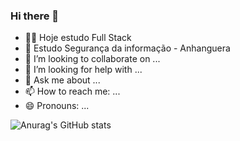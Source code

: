 ### Hi there 👋

- 🧑‍💻 Hoje estudo Full Stack
- 🌱 Estudo Segurança da informação - Anhanguera
- 👯 I’m looking to collaborate on ...
- 🤔 I’m looking for help with ...
- 💬 Ask me about ...
- 📫 How to reach me: ...
- 😄 Pronouns: ...

![Anurag's GitHub stats](https://github-readme-stats.vercel.app/api?username=anuraghazra&show_icons=true)
